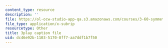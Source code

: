 ```yaml
---
content_type: resource
description: ''
file: https://ol-ocw-studio-app-qa.s3.amazonaws.com/courses/3-60-symmetry-structure-and-tensor-properties-of-materials-fall-2005/dc46e92b110351708ff7aa7ddf1b7f50_2SYV_b3OelQ.vtt
file_type: application/x-subrip
resourcetype: Other
title: 3play caption file
uid: dc46e92b-1103-5170-8ff7-aa7ddf1b7f50
---
```

